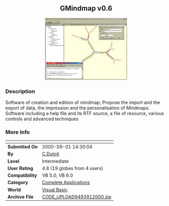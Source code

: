 ﻿<div align="center">

## GMindmap v0\.6

<img src="PIC200091839112769.jpg">
</div>

### Description

Software of creation and edition of mindmap; Propose the import and the export of data, the impression and the personalisation of Mindmaps. Software including a help file and its RTF source, a file of resource, various controls and advanced techniques
 
### More Info
 


<span>             |<span>
---                |---
**Submitted On**   |2000-09-01 14:30:04
**By**             |[C\.Dutoit](https://github.com/Planet-Source-Code/PSCIndex/blob/master/ByAuthor/c-dutoit.md)
**Level**          |Intermediate
**User Rating**    |4.8 (19 globes from 4 users)
**Compatibility**  |VB 5\.0, VB 6\.0
**Category**       |[Complete Applications](https://github.com/Planet-Source-Code/PSCIndex/blob/master/ByCategory/complete-applications__1-27.md)
**World**          |[Visual Basic](https://github.com/Planet-Source-Code/PSCIndex/blob/master/ByWorld/visual-basic.md)
**Archive File**   |[CODE\_UPLOAD9493912000\.zip](https://github.com/Planet-Source-Code/c-dutoit-gmindmap-v0-6__1-11157/archive/master.zip)








